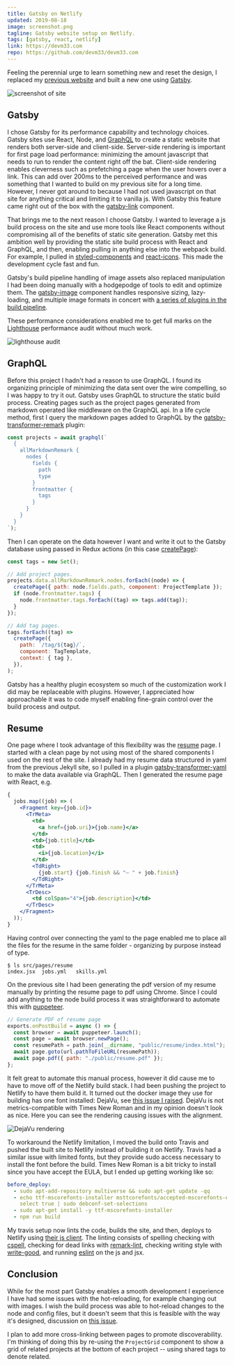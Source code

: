 ```yaml
---
title: Gatsby on Netlify
updated: 2019-08-18
image: screenshot.png
tagline: Gatsby website setup on Netlify.
tags: [gatsby, react, netlify]
link: https://devm33.com
repo: https://github.com/devm33/devm33.com
---
```


Feeling the perennial urge to learn something new and reset the design, I
replaced my [previous website](../jekyll-netlify) and built a new one using
[Gatsby].

![screenshot of site](./full-window-screenshot.png)

## Gatsby

I chose Gatsby for its performance capability and technology choices. Gatsby
sites use React, Node, and [GraphQL] to create a static website that renders
both server-side and client-side. Server-side rendering is important for first
page load performance: minimizing the amount javascript that needs to run to
render the content right off the bat. Client-side rendering enables cleverness
such as prefetching a page when the user hovers over a link. This can add over
200ms to the perceived performance and was something that I wanted to build on
my previous site for a long time. However, I never got around to because I had
not used javascript on that site for anything critical and limiting it to
vanilla js. With Gatsby this feature came right out of the box with the
[gatsby-link] component.

That brings me to the next reason I choose Gatsby. I wanted to leverage a js
build process on the site and use more tools like React components without
compromising all of the benefits of static site generation. Gatsby met this
ambition well by providing the static site build process with React and GraphQL,
and then, enabling pulling in anything else into the webpack build. For example,
I pulled in [styled-components] and [react-icons]. This made the development
cycle fast and fun.

Gatsby's build pipeline handling of image assets also replaced manipulation I
had been doing manually with a hodgepodge of tools to edit and optimize them.
The [gatsby-image] component handles responsive sizing, lazy-loading, and
multiple image formats in concert with [a series of plugins in the build
pipeline][images].

[gatsby]: https://www.gatsbyjs.org/
[graphql]: https://graphql.org/
[gatsby-link]: https://www.gatsbyjs.org/docs/gatsby-link/
[styled-components]: https://www.styled-components.com/
[react-icons]: https://react-icons.netlify.com/
[gatsby-image]: https://www.gatsbyjs.org/packages/gatsby-image/
[images]: https://www.gatsbyjs.org/docs/working-with-images/

These performance considerations enabled me to get full marks on the
[Lighthouse] performance audit without much work.

[lighthouse]: https://developers.google.com/web/tools/lighthouse/

![lighthouse audit](./lighthouse.png)

## GraphQL

Before this project I hadn't had a reason to use GraphQL. I found its organizing
principle of minimizing the data sent over the wire compelling, so I was happy
to try it out. Gatsby uses GraphQL to structure the static build process.
Creating pages such as the project pages generated from markdown operated like
middleware on the GraphQL api. In a life cycle method, first I query the
markdown pages added to GraphQL by the [gatsby-transformer-remark] plugin:

[gatsby-transformer-remark]:
  https://www.gatsbyjs.org/packages/gatsby-transformer-remark/

```js
const projects = await graphql(`
  {
    allMarkdownRemark {
      nodes {
        fields {
          path
          type
        }
        frontmatter {
          tags
        }
      }
    }
  }
`);
```

Then I can operate on the data however I want and write it out to the Gatsby
database using passed in Redux actions (in this case [createPage]):

[createpage]: https://www.gatsbyjs.org/docs/actions/#createPage

```js
const tags = new Set();

// Add project pages.
projects.data.allMarkdownRemark.nodes.forEach((node) => {
  createPage({ path: node.fields.path, component: ProjectTemplate });
  if (node.frontmatter.tags) {
    node.frontmatter.tags.forEach((tag) => tags.add(tag));
  }
});

// Add tag pages.
tags.forEach((tag) =>
  createPage({
    path: `/tag/${tag}/`,
    component: TagTemplate,
    context: { tag },
  }),
);
```

Gatsby has a healthy plugin ecosystem so much of the customization work I did
may be replaceable with plugins. However, I appreciated how approachable it was
to code myself enabling fine-grain control over the build process and output.

## Resume

One page where I took advantage of this flexibility was the [resume](/resume)
page. I started with a clean page by not using most of the shared components I
used on the rest of the site. I already had my resume data structured in yaml
from the previous Jekyll site, so I pulled in a plugin [gatsby-transformer-yaml]
to make the data available via GraphQL. Then I generated the resume page with
React, e.g.

[gatsby-transformer-yaml]:
  https://www.gatsbyjs.org/packages/gatsby-transformer-yaml/

```jsx
{
  jobs.map((job) => (
    <Fragment key={job.id}>
      <TrMeta>
        <td>
          <a href={job.uri}>{job.name}</a>
        </td>
        <td>{job.title}</td>
        <td>
          <i>{job.location}</i>
        </td>
        <TdRight>
          {job.start} {job.finish && "– " + job.finish}
        </TdRight>
      </TrMeta>
      <TrDesc>
        <td colSpan="4">{job.description}</td>
      </TrDesc>
    </Fragment>
  ));
}
```

Having control over connecting the yaml to the page enabled me to place all the
files for the resume in the same folder - organizing by purpose instead of type.

```shell
$ ls src/pages/resume
index.jsx  jobs.yml   skills.yml
```

On the previous site I had been generating the pdf version of my resume manually
by printing the resume page to pdf using Chrome. Since I could add anything to
the node build process it was straightforward to automate this with [puppeteer].

[puppeteer]: https://github.com/GoogleChrome/puppeteer

```js
// Generate PDF of resume page
exports.onPostBuild = async () => {
  const browser = await puppeteer.launch();
  const page = await browser.newPage();
  const resumePath = path.join(__dirname, "public/resume/index.html");
  await page.goto(url.pathToFileURL(resumePath));
  await page.pdf({ path: "./public/resume.pdf" });
};
```

It felt great to automate this manual process, however it did cause me to have
to move off of the Netlify build stack. I had been pushing the project to
Netlify to have them build it. It turned out the docker image they use for
building has one font installed: DejaVu, see [this issue I raised][fonts-issue].
DejaVu is not metrics-compatible with Times New Roman and in my opinion doesn't
look as nice. Here you can see the rendering causing issues with the alignment.

[fonts-issue]: https://github.com/netlify/build-image/issues/327

![DejaVu rendering](./dejavu.png)

To workaround the Netlify limitation, I moved the build onto Travis and pushed
the built site to Netlify instead of building it on Netlify. Travis had a
similar issue with limited fonts, but they provide sudo access necessary to
install the font before the build. Times New Roman is a bit tricky to install
since you have accept the EULA, but I ended up getting working like so:

```yaml
before_deploy:
  - sudo apt-add-repository multiverse && sudo apt-get update -qq
  - echo ttf-mscorefonts-installer msttcorefonts/accepted-mscorefonts-eula
    select true | sudo debconf-set-selections
  - sudo apt-get install -y ttf-mscorefonts-installer
  - npm run build
```

My travis setup now lints the code, builds the site, and then, deploys to
Netlify using [their js client](https://www.npmjs.com/package/netlify). The
linting consists of spelling checking with [cspell], checking for dead links
with [remark-lint], checking writing style with [write-good], and running
[eslint] on the js and jsx.

[cspell]: https://github.com/streetsidesoftware/cspell
[remark-lint]: https://github.com/davidtheclark/remark-lint-no-dead-urls
[write-good]: https://github.com/btford/write-good
[eslint]: https://eslint.org

## Conclusion

While for the most part Gatsby enables a smooth development I experience I have
had some issues with the hot-reloading, for example changing out with images. I
wish the build process was able to hot-reload changes to the node and config
files, but it doesn't seem that this is feasible with the way it's designed,
discussion on [this issue](https://github.com/gatsbyjs/gatsby/issues/8163).

I plan to add more cross-linking between pages to promote discoverability. I'm
thinking of doing this by re-using the `ProjectGrid` component to show a grid of
related projects at the bottom of each project -- using shared tags to denote
related.
